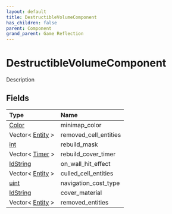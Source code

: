 ```yaml
---
layout: default
title: DestructibleVolumeComponent
has_children: false
parent: Component
grand_parent: Game Reflection
---
```

# DestructibleVolumeComponent
Description 

## Fields

| Type | Name |
|:----------|:--------------|
| [Color](/riftbreaker-wiki/docs/game-reflection/classes/color/) | minimap_color |
| Vector< [Entity](/riftbreaker-wiki/docs/game-reflection/classes/entity/) > | removed_cell_entities |
| [int](/riftbreaker-wiki/docs/game-reflection/enums/int/) | rebuild_mask |
| Vector< [Timer](/riftbreaker-wiki/docs/game-reflection/classes/timer/) > | rebuild_cover_timer |
| [IdString](/riftbreaker-wiki/docs/game-reflection/components/id_string/) | on_wall_hit_effect |
| Vector< [Entity](/riftbreaker-wiki/docs/game-reflection/classes/entity/) > | culled_cell_entities |
| [uint](/riftbreaker-wiki/docs/game-reflection/components/uint/) | navigation_cost_type |
| [IdString](/riftbreaker-wiki/docs/game-reflection/components/id_string/) | cover_material |
| Vector< [Entity](/riftbreaker-wiki/docs/game-reflection/classes/entity/) > | removed_entities |

